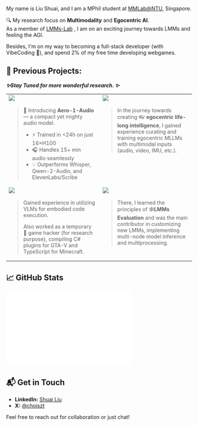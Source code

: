 <p>My name is Liu Shuai, and I am a MPhil student at <a href="https://www.mmlab-ntu.com/" target="_blank">MMLab@NTU</a>, Singapore.</p>

<p>🔍 My research focus on <strong>Multimodality</strong> and <strong>Egocentric AI</strong>.<br>
As a member of  <a href="https://www.lmms-lab.com/" target="_blank">LMMs-Lab</a> , I am on an exciting journey towards LMMs and feeling the AGI.</p>
Besides, I'm on my way to becoming a full-stack developer (with VibeCoding 🤣), and spend 2% of my free time developing webgames.

<h2>🚀 Previous Projects:</h2>
<p><strong><em>✨Stay Tuned for more wonderful research. ✨</em></strong></p>

<table>
  <tr>
    <td style="vertical-align: top; width: 50%; padding-right: 10px;">
      <a href="https://github.com/EvolvingLMMs-Lab/Aero-1">
        <img src="https://github-readme-stats.vercel.app/api/pin?username=EvolvingLMMs-Lab&repo=Aero-1&title_color=fff&icon_color=f9f9f9&text_color=9f9f9f&bg_color=151515"
             style="height: 150px;" />
      </a>
      <blockquote>
        <p>🚀 Introducing <strong>Aero-1-Audio</strong> — a compact yet mighty audio model.</p>
        <ul>
          <li>⚡ Trained in &lt;24h on just 16×H100</li>
          <li>🎧 Handles 15+ min audio seamlessly</li>
          <li>💡 Outperforms Whisper, Qwen-2-Audio, and ElevenLabs/Scribe</li>
        </ul>
      </blockquote>
    </td>
    <td style="vertical-align: top; width: 50%; padding-left: 10px;">
      <a href="https://github.com/EvolvingLMMs-Lab/EgoLife">
        <img src="https://github-readme-stats.vercel.app/api/pin?username=EvolvingLMMs-Lab&repo=EgoLife&title_color=fff&icon_color=f9f9f9&text_color=9f9f9f&bg_color=151515"
             style="height: 150px;" />
      </a>
      <blockquote>
        <p>In the journey towards creating 👓 <strong>egocentric life-long intelligence</strong>, I gained experience curating and training egocentric MLLMs with multimodal inputs (audio, video, IMU, etc.).</p>
      </blockquote>
    </td>
  </tr>
  <tr>
    <td style="vertical-align: top; width: 50%; padding-right: 10px;">
      <a href="https://github.com/dongyh20/Octopus">
        <img src="https://github-readme-stats.vercel.app/api/pin?username=dongyh20&repo=Octopus&title_color=fff&icon_color=f9f9f9&text_color=9f9f9f&bg_color=151515"
             style="height: 150px;" />
      </a>
      <blockquote>
        <p>Gained experience in utilizing VLMs for embodied code execution.</p>
        <p>Also worked as a temporary 🥷 game hacker (for research purpose), compiling C# plugins for GTA-V and TypeScript for Minecraft.</p>
      </blockquote>
    </td>
    <td style="vertical-align: top; width: 50%; padding-left: 10px;">
      <a href="https://github.com/EvolvingLMMs-Lab/lmms-eval">
        <img src="https://github-readme-stats.vercel.app/api/pin?username=EvolvingLMMs-Lab&repo=lmms-eval&title_color=fff&icon_color=f9f9f9&text_color=9f9f9f&bg_color=151515"
             style="height: 150px;" />
      </a>
      <blockquote>
        <p>There, I learned the principles of 🕸️<strong>LMMs Evaluation</strong> and was the main contributor in customizing new LMMs, implementing multi-node model inference and multiprocessing.</p>
      </blockquote>
    </td>
  </tr>
</table>




<h2>📈 GitHub Stats</h2>

<div style="display: flex; gap: 10px; align-items: center;">
  <a href="https://github.com/choiszt/github-stats">
    <img src="https://github.com/choiszt/github-stats/blob/master/generated/overview.svg#gh-dark-mode-only" 
         alt="GitHub Stats Overview" 
         style="height: 200px;" />
  </a>

</div>

<h2>📬 Get in Touch</h2>

<ul>
  <li><strong>LinkedIn:</strong> <a href="https://www.linkedin.com/in/shuai-liu-21a780286/">Shuai Liu</a></li>
  <li><strong>X:</strong> <a href="https://x.com/choiszt">@choiszt</a></li>
</ul>

<p>Feel free to reach out for collaboration or just chat!</p>
